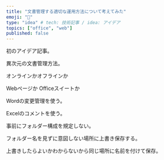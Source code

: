 ```yaml
---
title: "文書管理する適切な運用方法について考えてみた"
emoji: "🎃"
type: "idea" # tech: 技術記事 / idea: アイデア
topics: ["office", "web"]
published: false
---
```

初のアイデア記事。

異次元の文書管理方法。

オンラインかオフラインか

Webページか Officeスイートか

Wordの変更管理を使う。

Excelのコメントを使う。

事前にフォルダー構成を規定しない。

フォルダー名を見ずに意図しない場所に上書き保存する。

上書きしたらよいかわからないから同じ場所に名前を付けて保存。
